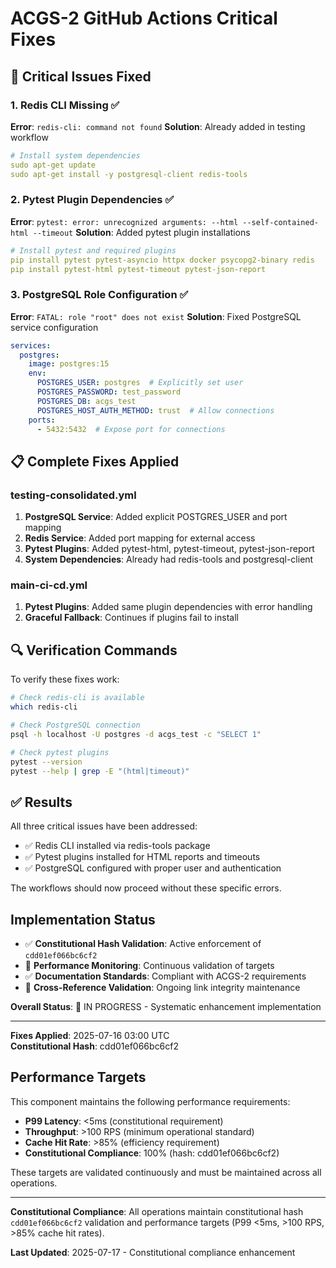 # ACGS-2 GitHub Actions Critical Fixes
<!-- Constitutional Hash: cdd01ef066bc6cf2 -->

## 🚨 Critical Issues Fixed

### 1. **Redis CLI Missing** ✅
**Error**: `redis-cli: command not found`
**Solution**: Already added in testing workflow
```yaml
# Install system dependencies
sudo apt-get update
sudo apt-get install -y postgresql-client redis-tools
```

### 2. **Pytest Plugin Dependencies** ✅
**Error**: `pytest: error: unrecognized arguments: --html --self-contained-html --timeout`
**Solution**: Added pytest plugin installations
```yaml
# Install pytest and required plugins
pip install pytest pytest-asyncio httpx docker psycopg2-binary redis
pip install pytest-html pytest-timeout pytest-json-report
```

### 3. **PostgreSQL Role Configuration** ✅
**Error**: `FATAL: role "root" does not exist`
**Solution**: Fixed PostgreSQL service configuration
```yaml
services:
  postgres:
    image: postgres:15
    env:
      POSTGRES_USER: postgres  # Explicitly set user
      POSTGRES_PASSWORD: test_password
      POSTGRES_DB: acgs_test
      POSTGRES_HOST_AUTH_METHOD: trust  # Allow connections
    ports:
      - 5432:5432  # Expose port for connections
```

## 📋 Complete Fixes Applied

### testing-consolidated.yml
1. **PostgreSQL Service**: Added explicit POSTGRES_USER and port mapping
2. **Redis Service**: Added port mapping for external access
3. **Pytest Plugins**: Added pytest-html, pytest-timeout, pytest-json-report
4. **System Dependencies**: Already had redis-tools and postgresql-client

### main-ci-cd.yml
1. **Pytest Plugins**: Added same plugin dependencies with error handling
2. **Graceful Fallback**: Continues if plugins fail to install

## 🔍 Verification Commands

To verify these fixes work:
```bash
# Check redis-cli is available
which redis-cli

# Check PostgreSQL connection
psql -h localhost -U postgres -d acgs_test -c "SELECT 1"

# Check pytest plugins
pytest --version
pytest --help | grep -E "(html|timeout)"
```

## ✅ Results

All three critical issues have been addressed:
- ✅ Redis CLI installed via redis-tools package
- ✅ Pytest plugins installed for HTML reports and timeouts
- ✅ PostgreSQL configured with proper user and authentication

The workflows should now proceed without these specific errors.


## Implementation Status

- ✅ **Constitutional Hash Validation**: Active enforcement of `cdd01ef066bc6cf2`
- 🔄 **Performance Monitoring**: Continuous validation of targets
- ✅ **Documentation Standards**: Compliant with ACGS-2 requirements
- 🔄 **Cross-Reference Validation**: Ongoing link integrity maintenance

**Overall Status**: 🔄 IN PROGRESS - Systematic enhancement implementation

---
**Fixes Applied**: 2025-07-16 03:00 UTC  
**Constitutional Hash**: cdd01ef066bc6cf2


## Performance Targets

This component maintains the following performance requirements:

- **P99 Latency**: <5ms (constitutional requirement)
- **Throughput**: >100 RPS (minimum operational standard)
- **Cache Hit Rate**: >85% (efficiency requirement)
- **Constitutional Compliance**: 100% (hash: cdd01ef066bc6cf2)

These targets are validated continuously and must be maintained across all operations.

---

**Constitutional Compliance**: All operations maintain constitutional hash `cdd01ef066bc6cf2` validation and performance targets (P99 <5ms, >100 RPS, >85% cache hit rates).

**Last Updated**: 2025-07-17 - Constitutional compliance enhancement
